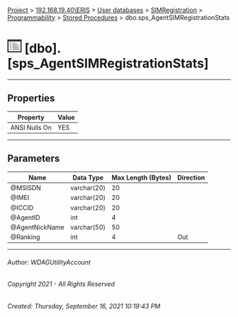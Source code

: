 #### 

[Project](../../../../../index.md) > [192.168.19.40\\ERIS](../../../../index.md) > [User databases](../../../index.md) > [SIMRegistration](../../index.md) > [Programmability](../index.md) > [Stored Procedures](Stored_Procedures.md) > dbo.sps_AgentSIMRegistrationStats

# ![Stored Procedures](../../../../../Images/StoredProcedure32.png) [dbo].[sps_AgentSIMRegistrationStats]

---

## <a name="#properties"></a>Properties

| Property | Value |
|---|---|
| ANSI Nulls On | YES |


---

## <a name="#parameters"></a>Parameters

| Name | Data Type | Max Length (Bytes) | Direction |
|---|---|---|---|
| @MSISDN | varchar(20) | 20 |  |
| @IMEI | varchar(20) | 20 |  |
| @ICCID | varchar(20) | 20 |  |
| @AgentID | int | 4 |  |
| @AgentNickName | varchar(50) | 50 |  |
| @Ranking | int | 4 | Out |


---

###### Author:  WDAGUtilityAccount

###### Copyright 2021 - All Rights Reserved

###### Created: Thursday, September 16, 2021 10:19:43 PM


